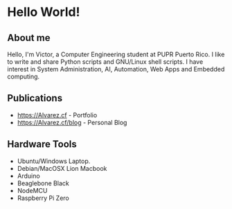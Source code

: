 # Hello World!
## About me
Hello, I'm Victor, a Computer Engineering student at PUPR Puerto Rico. I like to write and share Python scripts and GNU/Linux shell scripts. I have interest in System Administration, AI, Automation, Web Apps and Embedded computing.
## Publications
- https://Alvarez.cf - Portfolio
- https://Alvarez.cf/blog - Personal Blog
## Hardware Tools
- Ubuntu/Windows Laptop.
- Debian/MacOSX Lion Macbook
- Arduino
- Beaglebone Black
- NodeMCU
- Raspberry Pi Zero
